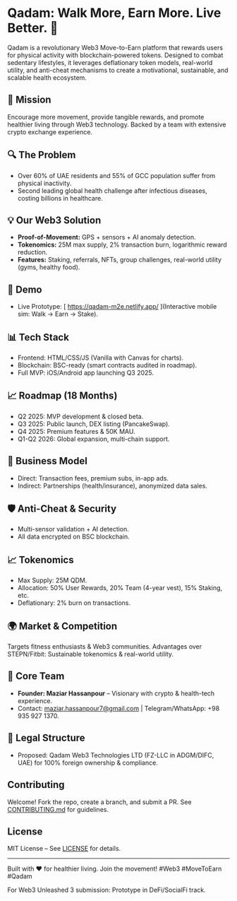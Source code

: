 # Qadam: Walk More, Earn More. Live Better. 🚀

Qadam is a revolutionary Web3 Move-to-Earn platform that rewards users for physical activity with blockchain-powered tokens. Designed to combat sedentary lifestyles, it leverages deflationary token models, real-world utility, and anti-cheat mechanisms to create a motivational, sustainable, and scalable health ecosystem.

## 🎯 Mission
Encourage more movement, provide tangible rewards, and promote healthier living through Web3 technology. Backed by a team with extensive crypto exchange experience.

## 🔍 The Problem
- Over 60% of UAE residents and 55% of GCC population suffer from physical inactivity.
- Second leading global health challenge after infectious diseases, costing billions in healthcare.

## 💡 Our Web3 Solution
- **Proof-of-Movement:** GPS + sensors + AI anomaly detection.
- **Tokenomics:** 25M max supply, 2% transaction burn, logarithmic reward reduction.
- **Features:** Staking, referrals, NFTs, group challenges, real-world utility (gyms, healthy food).

## 🚀 Demo
- Live Prototype: [ https://qadam-m2e.netlify.app/ ](Interactive mobile sim: Walk → Earn → Stake).

## 📊 Tech Stack
- Frontend: HTML/CSS/JS (Vanilla with Canvas for charts).
- Blockchain: BSC-ready (smart contracts audited in roadmap).
- Full MVP: iOS/Android app launching Q3 2025.

## 📈 Roadmap (18 Months)
- Q2 2025: MVP development & closed beta.
- Q3 2025: Public launch, DEX listing (PancakeSwap).
- Q4 2025: Premium features & 50K MAU.
- Q1-Q2 2026: Global expansion, multi-chain support.

## 🤝 Business Model
- Direct: Transaction fees, premium subs, in-app ads.
- Indirect: Partnerships (health/insurance), anonymized data sales.

## 🛡️ Anti-Cheat & Security
- Multi-sensor validation + AI detection.
- All data encrypted on BSC blockchain.

## 📈 Tokenomics
- Max Supply: 25M QDM.
- Allocation: 50% User Rewards, 20% Team (4-year vest), 15% Staking, etc.
- Deflationary: 2% burn on transactions.

## 🌍 Market & Competition
Targets fitness enthusiasts & Web3 communities. Advantages over STEPN/Fitbit: Sustainable tokenomics & real-world utility.

## 👥 Core Team
- **Founder: Maziar Hassanpour** – Visionary with crypto & health-tech experience.
- Contact: [maziar.hassanpour7@gmail.com](mailto:maziar.hassanpour7@gmail.com) | Telegram/WhatsApp: +98 935 927 1370.

## 📝 Legal Structure
- Proposed: Qadam Web3 Technologies LTD (FZ-LLC in ADGM/DIFC, UAE) for 100% foreign ownership & compliance.

## Contributing
Welcome! Fork the repo, create a branch, and submit a PR. See [CONTRIBUTING.md](CONTRIBUTING.md) for guidelines.

## License
MIT License – See [LICENSE](LICENSE) for details.

---

Built with ❤️ for healthier living. Join the movement! #Web3 #MoveToEarn #Qadam

For Web3 Unleashed 3 submission: Prototype in DeFi/SocialFi track.
